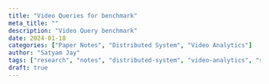```yaml
---
title: "Video Queries for benchmark"
meta_title: ""
description: "Video Query benchmark"
date: 2024-01-18
categories: ["Paper Notes", "Distributed System", "Video Analytics"]
author: "Satyam Jay"
tags: ["research", "notes", "distributed-system", "video-analytics", "survey"]
draft: true
---
```



